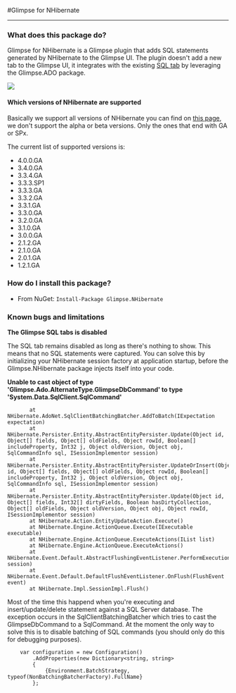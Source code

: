 #Glimpse for NHibernate

---

### What does this package do?

Glimpse for NHibernate is a Glimpse plugin that adds SQL statements generated by NHibernate to the Glimpse UI. The plugin doesn't add a new tab to the Glimpse UI, it integrates with the existing [SQL tab](http://getglimpse.com/Docs/sql-tab "Read more about the Glimpse SQL tab") by leveraging the Glimpse.ADO package.

![](https://raw.github.com/stevenlauwers22/Glimpse.NHibernate/master/Documentation/SQL.png)

#### Which versions of NHibernate are supported

Basically we support all versions of NHibernate you can find on [this page](http://sourceforge.net/projects/nhibernate/files/NHibernate/), we don't support the alpha or beta versions. Only the ones that end with GA or SPx.

The current list of supported versions is:  

- 4.0.0.GA
- 3.4.0.GA
- 3.3.4.GA
- 3.3.3.SP1
- 3.3.3.GA
- 3.3.2.GA
- 3.3.1.GA
- 3.3.0.GA
- 3.2.0.GA
- 3.1.0.GA
- 3.0.0.GA
- 2.1.2.GA
- 2.1.0.GA
- 2.0.1.GA
- 1.2.1.GA

### How do I install this package?

* From NuGet: `Install-Package Glimpse.NHibernate`

### Known bugs and limitations

**The Glimpse SQL tabs is disabled**

The SQL tab remains disabled as long as there's nothing to show. This means that no SQL statements were captured. You can solve this by initializing your NHibernate session factory at application startup, before the Glimpse.NHibernate package injects itself into your code.

**Unable to cast object of type 'Glimpse.Ado.AlternateType.GlimpseDbCommand' to type 'System.Data.SqlClient.SqlCommand'**

```
       at NHibernate.AdoNet.SqlClientBatchingBatcher.AddToBatch(IExpectation expectation)  
       at NHibernate.Persister.Entity.AbstractEntityPersister.Update(Object id, Object[] fields, Object[] oldFields, Object rowId, Boolean[] includeProperty, Int32 j, Object oldVersion, Object obj, SqlCommandInfo sql, ISessionImplementor session)  
       at NHibernate.Persister.Entity.AbstractEntityPersister.UpdateOrInsert(Object id, Object[] fields, Object[] oldFields, Object rowId, Boolean[] includeProperty, Int32 j, Object oldVersion, Object obj, SqlCommandInfo sql, ISessionImplementor session)  
       at NHibernate.Persister.Entity.AbstractEntityPersister.Update(Object id, Object[] fields, Int32[] dirtyFields, Boolean hasDirtyCollection, Object[] oldFields, Object oldVersion, Object obj, Object rowId, ISessionImplementor session)  
       at NHibernate.Action.EntityUpdateAction.Execute()  
       at NHibernate.Engine.ActionQueue.Execute(IExecutable executable)  
       at NHibernate.Engine.ActionQueue.ExecuteActions(IList list)  
       at NHibernate.Engine.ActionQueue.ExecuteActions()  
       at NHibernate.Event.Default.AbstractFlushingEventListener.PerformExecutions(IEventSource session)  
       at NHibernate.Event.Default.DefaultFlushEventListener.OnFlush(FlushEvent event)  
       at NHibernate.Impl.SessionImpl.Flush()
```

Most of the time this happend when you're executing and insert/update/delete statement against a SQL Server database. The exception occurs in the SqlClientBatchingBatcher which tries to cast the GlimpseDbCommand to a SqlCommand. At the moment the only way to solve this is to disable batching of SQL commands (you should only do this for debugging purposes).

```
	var configuration = new Configuration()  
        .AddProperties(new Dictionary<string, string>  
	    {  
		    {Environment.BatchStrategy, typeof(NonBatchingBatcherFactory).FullName}  
	    };
```
